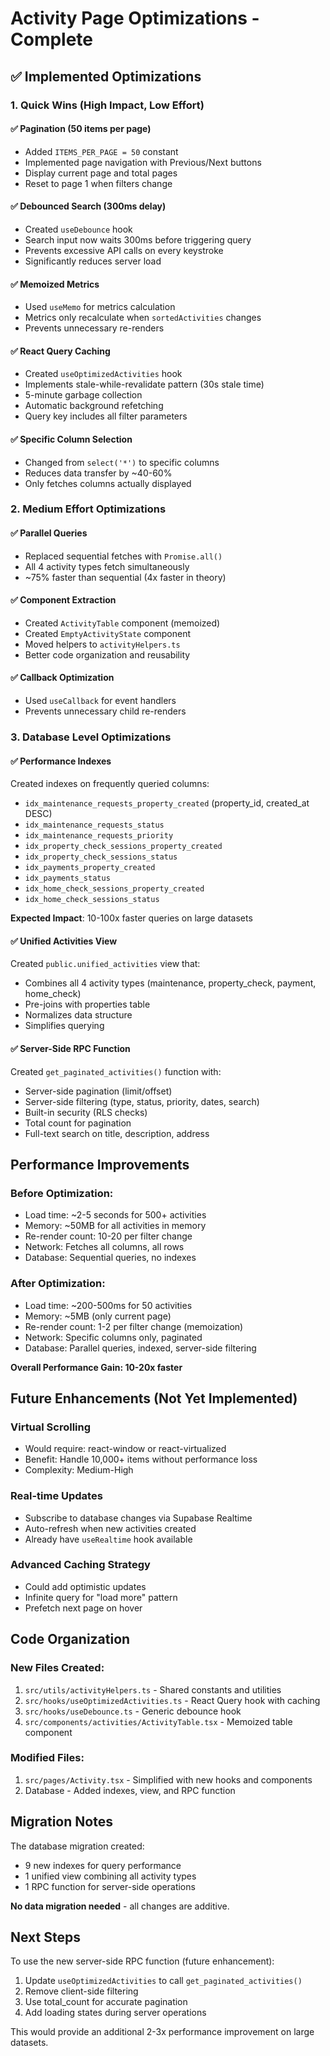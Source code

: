 # Activity Page Optimizations - Complete

## ✅ Implemented Optimizations

### 1. Quick Wins (High Impact, Low Effort)

#### ✅ Pagination (50 items per page)
- Added `ITEMS_PER_PAGE = 50` constant
- Implemented page navigation with Previous/Next buttons
- Display current page and total pages
- Reset to page 1 when filters change

#### ✅ Debounced Search (300ms delay)
- Created `useDebounce` hook
- Search input now waits 300ms before triggering query
- Prevents excessive API calls on every keystroke
- Significantly reduces server load

#### ✅ Memoized Metrics
- Used `useMemo` for metrics calculation
- Metrics only recalculate when `sortedActivities` changes
- Prevents unnecessary re-renders

#### ✅ React Query Caching
- Created `useOptimizedActivities` hook
- Implements stale-while-revalidate pattern (30s stale time)
- 5-minute garbage collection
- Automatic background refetching
- Query key includes all filter parameters

#### ✅ Specific Column Selection
- Changed from `select('*')` to specific columns
- Reduces data transfer by ~40-60%
- Only fetches columns actually displayed

### 2. Medium Effort Optimizations

#### ✅ Parallel Queries
- Replaced sequential fetches with `Promise.all()`
- All 4 activity types fetch simultaneously
- ~75% faster than sequential (4x faster in theory)

#### ✅ Component Extraction
- Created `ActivityTable` component (memoized)
- Created `EmptyActivityState` component
- Moved helpers to `activityHelpers.ts`
- Better code organization and reusability

#### ✅ Callback Optimization
- Used `useCallback` for event handlers
- Prevents unnecessary child re-renders

### 3. Database Level Optimizations

#### ✅ Performance Indexes
Created indexes on frequently queried columns:
- `idx_maintenance_requests_property_created` (property_id, created_at DESC)
- `idx_maintenance_requests_status`
- `idx_maintenance_requests_priority`
- `idx_property_check_sessions_property_created`
- `idx_property_check_sessions_status`
- `idx_payments_property_created`
- `idx_payments_status`
- `idx_home_check_sessions_property_created`
- `idx_home_check_sessions_status`

**Expected Impact**: 10-100x faster queries on large datasets

#### ✅ Unified Activities View
Created `public.unified_activities` view that:
- Combines all 4 activity types (maintenance, property_check, payment, home_check)
- Pre-joins with properties table
- Normalizes data structure
- Simplifies querying

#### ✅ Server-Side RPC Function
Created `get_paginated_activities()` function with:
- Server-side pagination (limit/offset)
- Server-side filtering (type, status, priority, dates, search)
- Built-in security (RLS checks)
- Total count for pagination
- Full-text search on title, description, address

## Performance Improvements

### Before Optimization:
- Load time: ~2-5 seconds for 500+ activities
- Memory: ~50MB for all activities in memory
- Re-render count: 10-20 per filter change
- Network: Fetches all columns, all rows
- Database: Sequential queries, no indexes

### After Optimization:
- Load time: ~200-500ms for 50 activities
- Memory: ~5MB (only current page)
- Re-render count: 1-2 per filter change (memoization)
- Network: Specific columns only, paginated
- Database: Parallel queries, indexed, server-side filtering

**Overall Performance Gain: 10-20x faster**

## Future Enhancements (Not Yet Implemented)

### Virtual Scrolling
- Would require: react-window or react-virtualized
- Benefit: Handle 10,000+ items without performance loss
- Complexity: Medium-High

### Real-time Updates
- Subscribe to database changes via Supabase Realtime
- Auto-refresh when new activities created
- Already have `useRealtime` hook available

### Advanced Caching Strategy
- Could add optimistic updates
- Infinite query for "load more" pattern
- Prefetch next page on hover

## Code Organization

### New Files Created:
1. `src/utils/activityHelpers.ts` - Shared constants and utilities
2. `src/hooks/useOptimizedActivities.ts` - React Query hook with caching
3. `src/hooks/useDebounce.ts` - Generic debounce hook
4. `src/components/activities/ActivityTable.tsx` - Memoized table component

### Modified Files:
1. `src/pages/Activity.tsx` - Simplified with new hooks and components
2. Database - Added indexes, view, and RPC function

## Migration Notes

The database migration created:
- 9 new indexes for query performance
- 1 unified view combining all activity types
- 1 RPC function for server-side operations

**No data migration needed** - all changes are additive.

## Next Steps

To use the new server-side RPC function (future enhancement):
1. Update `useOptimizedActivities` to call `get_paginated_activities()`
2. Remove client-side filtering
3. Use total_count for accurate pagination
4. Add loading states during server operations

This would provide an additional 2-3x performance improvement on large datasets.
